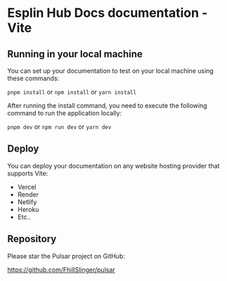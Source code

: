 
# Esplin Hub Docs documentation - Vite

## Running in your local machine
You can set up your documentation to test on your local machine using these commands:

`pnpm install` or `npm install` or `yarn install`

After running the install command, you need to execute the following command to run the application locally:

`pnpm dev` or `npm run dev` or `yarn dev`

## Deploy

You can deploy your documentation on any website hosting provider that supports Vite:

- Vercel
- Render
- Netlify
- Heroku
- Etc..

## Repository
Please star the Pulsar project on GitHub: 

https://github.com/FhillSlinger/pulsar
  
